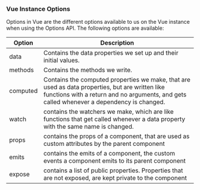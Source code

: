 ### Vue Instance Options

<!-- => ! Added a table, for the first time!  -->

Options in Vue are the different options available to us on the Vue instance when using the Options API.
The following options are available: </br>


|Option	 | Description|
| ----| ----------------- |
|data	 | Contains the data properties we set up and their initial values. |
| methods | Contains the methods we write. | 
| computed | Contains the computed properties we make, that are used as data properties, but are written like functions with a return and no arguments, and gets called whenever a dependency is changed. | 
| watch	| contains the watchers we make, which are like functions that get called whenever a data property with the same name is changed. | 
| props	| contains the props of a component, that are used as custom attributes by the parent component | 
| emits | contains the emits of a component, the custom events a component emits to its parent component |  
| expose | contains a list of public properties. Properties that are not exposed, are kept private to the component | 



<!--
| ----| ----------------- |

#################################

|Option	 | Description|
|data	 |
contains the data properties we set up and their initial values|

methods	
contains the methods we write

computed
	contains the computed properties we make, that are used as data properties, but are written like functions with a return and no arguments, and gets called whenever a dependency is changed

watch	
contains the watchers we make, which are like functions that get called whenever a data property with the same name is changed

props	contains the props of a component, that are used as custom attributes by the parent component

emits	contains the emits of a component, the custom events a component emits to its parent component

expose	contains a list of public properties. Properties that are not exposed, are kept private to the component
-->
